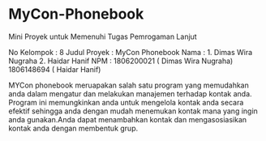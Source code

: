 # MyCon-Phonebook
Mini Proyek untuk Memenuhi Tugas Pemrogaman Lanjut

No Kelompok : 8
Judul Proyek : MyCon Phonebook
Nama : 1. Dimas Wira Nugraha
       2. Haidar Hanif
NPM  : 1806200021 ( Dimas Wira Nugraha)
       1806148694 ( Haidar Hanif)

MYCon phonebook meruapakan salah satu program yang memudahkan anda dalam mengatur dan melakukan manajemen terhadap kontak anda. Program ini memungkinkan anda untuk mengelola kontak anda secara efektif sehingga anda dengan mudah menemukan kontak mana yang ingin anda gunakan.Anda dapat menambahkan kontak dan mengasosiasikan kontak anda dengan membentuk grup.

